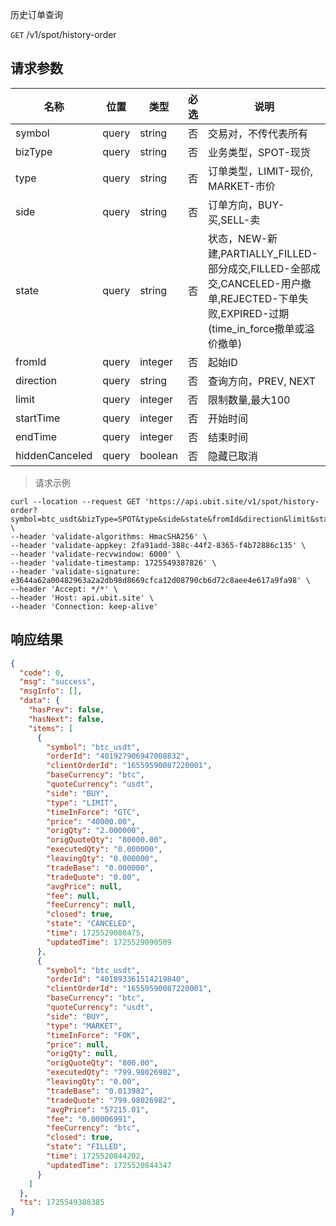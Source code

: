 历史订单查询

`GET` /v1/spot/history-order

## 请求参数

| 名称             | 位置    | 类型      | 必选 | 说明                                                                                                       |
|----------------|-------|---------|----|----------------------------------------------------------------------------------------------------------|
| symbol         | query | string  | 否  | 交易对，不传代表所有                                                                                               |
| bizType        | query | string  | 否  | 业务类型，SPOT-现货                                                                                             |
| type           | query | string  | 否  | 订单类型，LIMIT-现价, MARKET-市价                                                                                 |
| side           | query | string  | 否  | 订单方向，BUY-买,SELL-卖                                                                                        |
| state          | query | string  | 否  | 状态，NEW-新建,PARTIALLY_FILLED-部分成交,FILLED-全部成交,CANCELED-用户撤单,REJECTED-下单失败,EXPIRED-过期(time_in_force撤单或溢价撤单) |
| fromId         | query | integer | 否  | 起始ID                                                                                                     |
| direction      | query | string  | 否  | 查询方向，PREV, NEXT                                                                                          |
| limit          | query | integer | 否  | 限制数量,最大100                                                                                               |
| startTime      | query | integer | 否  | 开始时间                                                                                                     |
| endTime        | query | integer | 否  | 结束时间                                                                                                     |
| hiddenCanceled | query | boolean | 否  | 隐藏已取消                                                                                                    |

> 请求示例

```shell
curl --location --request GET 'https://api.ubit.site/v1/spot/history-order?symbol=btc_usdt&bizType=SPOT&type&side&state&fromId&direction&limit&startTime&endTime&hiddenCanceled' \
--header 'validate-algorithms: HmacSHA256' \
--header 'validate-appkey: 2fa91add-388c-44f2-8365-f4b72886c135' \
--header 'validate-recvwindow: 6000' \
--header 'validate-timestamp: 1725549387826' \
--header 'validate-signature: e3644a62a00482963a2a2db98d8669cfca12d08790cb6d72c8aee4e617a9fa98' \
--header 'Accept: */*' \
--header 'Host: api.ubit.site' \
--header 'Connection: keep-alive' 
```

## 响应结果

```json
{
  "code": 0,
  "msg": "success",
  "msgInfo": [],
  "data": {
    "hasPrev": false,
    "hasNext": false,
    "items": [
      {
        "symbol": "btc_usdt",
        "orderId": "401927906947008832",
        "clientOrderId": "16559590087220001",
        "baseCurrency": "btc",
        "quoteCurrency": "usdt",
        "side": "BUY",
        "type": "LIMIT",
        "timeInForce": "GTC",
        "price": "40000.00",
        "origQty": "2.000000",
        "origQuoteQty": "80000.00",
        "executedQty": "0.000000",
        "leavingQty": "0.000000",
        "tradeBase": "0.000000",
        "tradeQuote": "0.00",
        "avgPrice": null,
        "fee": null,
        "feeCurrency": null,
        "closed": true,
        "state": "CANCELED",
        "time": 1725529080475,
        "updatedTime": 1725529090509
      },
      {
        "symbol": "btc_usdt",
        "orderId": "401893361514219840",
        "clientOrderId": "16559590087220001",
        "baseCurrency": "btc",
        "quoteCurrency": "usdt",
        "side": "BUY",
        "type": "MARKET",
        "timeInForce": "FOK",
        "price": null,
        "origQty": null,
        "origQuoteQty": "800.00",
        "executedQty": "799.98026982",
        "leavingQty": "0.00",
        "tradeBase": "0.013982",
        "tradeQuote": "799.98026982",
        "avgPrice": "57215.01",
        "fee": "0.00006991",
        "feeCurrency": "btc",
        "closed": true,
        "state": "FILLED",
        "time": 1725520844202,
        "updatedTime": 1725520844347
      }
    ]
  },
  "ts": 1725549388385
}
```

